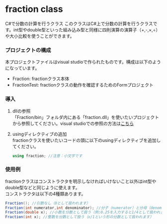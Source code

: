# fraction class
C#で分数の計算を行うクラス
このクラスはC#上で分数の計算を行うクラスです。int型やdouble型といった組み込み型と同様に四則演算の演算子（+,-,×,÷）や大小比較を使うことができます。

### プロジェクトの構成
本プロジェクトファイルはvisual studioで作られたものです。構成は以下のようになっています。
* Fraction: fractionクラス本体
* FractionTest: fractionクラスの動作を確認するためのFormプロジェクト

### 導入
1. dllの参照  
「Fraction/bin」フォルダ内にある「fraction.dll」を使いたいプロジェクトから参照してください。visual studioでの参照の方法は[こちら](https://msdn.microsoft.com/ja-jp/library/7314433t(v=vs.90).aspx)

2. usingディレクティブの追加  
fractionクラスを使いたいコードの頭に以下のusingディレクティブを追加してください。

    ```csharp
    using fraction; //注意：小文字です
    ```
### 使用例

fractionクラスはコンストラクタを明示しなければいけないこと以外はint型やdouble型などと同じように使えます。  
コンストラクタは以下の4種類あります。

```csharp
Fraction(); //引数なし（0として扱われます）
Fraction(int numerator,int denominator); //分子（numerator）と分母（denominator）を指定。最も一般的な使い方
Fraction(double x); //小数を分数として扱う（例:0.25を入力すると1/4として扱われます）
Fraction(int x); //整数を分数として扱う（x/1という形の分数として扱われます）
```
